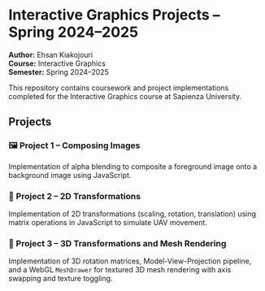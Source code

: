 # Interactive Graphics Projects – Spring 2024–2025

**Author:** Ehsan Kiakojouri  
**Course:** Interactive Graphics  
**Semester:** Spring 2024–2025  

This repository contains coursework and project implementations completed for the Interactive Graphics course at Sapienza University.

## Projects

### 🖼️ Project 1 – Composing Images
Implementation of alpha blending to composite a foreground image onto a background image using JavaScript.

### 🔄 Project 2 – 2D Transformations
Implementation of 2D transformations (scaling, rotation, translation) using matrix operations in JavaScript to simulate UAV movement.

### 🔀 Project 3 – 3D Transformations and Mesh Rendering
Implementation of 3D rotation matrices, Model-View-Projection pipeline, and a WebGL `MeshDrawer` for textured 3D mesh rendering with axis swapping and texture toggling.

